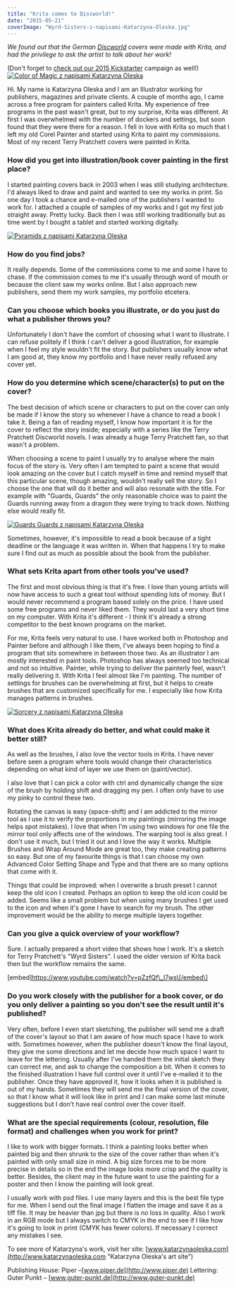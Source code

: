 ```yaml
---
title: "Krita comes to Discworld!"
date: "2015-05-21"
coverImage: "Wyrd-Sisters-z-napisami-Katarzyna-Oleska.jpg"
---
```


_We found out that the German [Discworld](https://en.wikipedia.org/wiki/Discworld "Discworld on WIkipedia") covers were made with Krita, and had the privilege to ask the artist to talk about her work!_

(Don't forget to [check out our 2015 Kickstarter](https://www.kickstarter.com/projects/krita/krita-free-paint-app-lets-make-it-faster-than-phot) campaign as well!) [![Color of Magic z napisami Katarzyna Oleska](images/Color-of-Magic-z-napisami-Katarzyna-Oleska.jpg)](https://krita.org/wp-content/uploads/2015/05/Color-of-Magic-z-napisami-Katarzyna-Oleska.jpg)

Hi. My name is Katarzyna Oleska and I am an Illustrator working for publishers, magazines and private clients. A couple of months ago, I came across a free program for painters called Krita. My experience of free programs in the past wasn't great, but to my surprise, Krita was different. At first I was overwhelmed with the number of dockers and settings, but soon found that they were there for a reason. I fell in love with Krita so much that I left my old Corel Painter and started using Krita to paint my commissions. Most of my recent Terry Pratchett covers were painted in Krita.

### How did you get into illustration/book cover painting in the first place?

I started painting covers back in 2003 when I was still studying architecture. I'd always liked to draw and paint and wanted to see my works in print. So one day I took a chance and e-mailed one of the publishers I wanted to work for. I attached a couple of samples of my works and I got my first job straight away. Pretty lucky. Back then I was still working traditionally but as time went by I bought a tablet and started working digitally.

[![Pyramids z napisami Katarzyna Oleska](images/Pyramids-z-napisami-Katarzyna-Oleska.jpg)](https://krita.org/wp-content/uploads/2015/05/Pyramids-z-napisami-Katarzyna-Oleska.jpg)

### How do you find jobs?

It really depends. Some of the commissions come to me and some I have to chase. If the commission comes to me it's usually through word of mouth or because the client saw my works online. But I also approach new publishers, send them my work samples, my portfolio etcetera.

### Can you choose which books you illustrate, or do you just do what a publisher throws you?

Unfortunately I don't have the comfort of choosing what I want to illustrate. I can refuse politely if I think I can't deliver a good illustration, for example when I feel my style wouldn't fit the story. But publishers usually know what I am good at, they know my portfolio and I have never really refused any cover yet.

### How do you determine which scene/character(s) to put on the cover?

The best decision of which scene or characters to put on the cover can only be made if I know the story so whenever I have a chance to read a book I take it. Being a fan of reading myself, I know how important it is for the cover to reflect the story inside; especially with a series like the Terry Pratchett Discworld novels. I was already a huge Terry Pratchett fan, so that wasn't a problem.

When choosing a scene to paint I usually try to analyse where the main focus of the story is. Very often I am tempted to paint a scene that would look amazing on the cover but I catch myself in time and remind myself that this particular scene, though amazing, wouldn't really sell the story. So I choose the one that will do it better and will also resonate with the title. For example with "Guards, Guards" the only reasonable choice was to paint the Guards running away from a dragon they were trying to track down. Nothing else would really fit.

[![Guards Guards z napisami Katarzyna Oleska](images/Guards-Guards-z-napisami-Katarzyna-Oleska.jpg)](https://krita.org/wp-content/uploads/2015/05/Guards-Guards-z-napisami-Katarzyna-Oleska.jpg)

Sometimes, however, it's impossible to read a book because of a tight deadline or the language it was written in. When that happens I try to make sure I find out as much as possible about the book from the publisher.

### What sets Krita apart from other tools you've used?

The first and most obvious thing is that it's free. I love than young artists will now have access to such a great tool without spending lots of money. But I would never recommend a program based solely on the price. I have used some free programs and never liked them. They would last a very short time on my computer. With Krita it's different - I think it's already a strong competitor to the best known programs on the market.

For me, Krita feels very natural to use. I have worked both in Photoshop and Painter before and although I like them, I've always been hoping to find a program that sits somewhere in between those two. As an illustrator I am mostly interested in paint tools. Photoshop has always seemed too technical and not so intuitive. Painter, while trying to deliver the painterly feel, wasn't really delivering it. With Krita I feel almost like I'm painting. The number of settings for brushes can be overwhelming at first, but it helps to create brushes that are customized specifically for me. I especially like how Krita manages patterns in brushes.

[![Sorcery z napisami Katarzyna Oleska](images/Sorcery-z-napisami-Katarzyna-Oleska.jpg)](https://krita.org/wp-content/uploads/2015/05/Sorcery-z-napisami-Katarzyna-Oleska.jpg)

### What does Krita already do better, and what could make it better still?

As well as the brushes, I also love the vector tools in Krita. I have never before seen a program where tools would change their characteristics depending on what kind of layer we use them on (paint/vector).

I also love that I can pick a color with ctrl and dynamically change the size of the brush by holding shift and dragging my pen. I often only have to use my pinky to control these two.

Rotating the canvas is easy (space-shift) and I am addicted to the mirror tool as I use it to verify the proportions in my paintings (mirroring the image helps spot mistakes). I love that when I'm using two windows for one file the mirror tool only affects one of the windows. The warping tool is also great. I don't use it much, but I tried it out and I love the way it works. Multiple Brushes and Wrap Around Mode are great too, they make creating patterns so easy. But one of my favourite things is that I can choose my own Advanced Color Setting Shape and Type and that there are so many options that come with it.

Things that could be improved: when I overwrite a brush preset I cannot keep the old icon I created. Perhaps an option to keep the old icon could be added. Seems like a small problem but when using many brushes I get used to the icon and when it's gone I have to search for my brush. The other improvement would be the ability to merge multiple layers together.

### Can you give a quick overview of your workflow?

Sure. I actually prepared a short video that shows how I work. It's a sketch for Terry Pratchett's "Wyrd Sisters". I used the older version of Krita back then but the workflow remains the same.

\[embed\]https://www.youtube.com/watch?v=pZzfQf\_I7ws\[/embed\]

### Do you work closely with the publisher for a book cover, or do you only deliver a painting so you don't see the result until it's published?

Very often, before I even start sketching, the publisher will send me a draft of the cover's layout so that I am aware of how much space I have to work with. Sometimes however, when the publisher doesn't know the final layout, they give me some directions and let me decide how much space I want to leave for the lettering. Usually after I've handed them the initial sketch they can correct me, and ask to change the composition a bit. When it comes to the finished illustration I have full control over it until I've e-mailed it to the publisher. Once they have approved it, how it looks when it is published is out of my hands. Sometimes they will send me the final version of the cover, so that I know what it will look like in print and I can make some last minute suggestions but I don't have real control over the cover itself.

### What are the special requirements (colour, resolution, file format) and challenges when you work for print?

I like to work with bigger formats. I think a painting looks better when painted big and then shrunk to the size of the cover rather than when it's painted with only small size in mind. A big size forces me to be more precise in details so in the end the image looks more crisp and the quality is better. Besides, the client may in the future want to use the painting for a poster and then I know the painting will look great.

I usually work with psd files. I use many layers and this is the best file type for me. When I send out the final image I flatten the image and save it as a tiff file. It may be heavier than jpg but there is no loss in quality. Also I work in an RGB mode but I always switch to CMYK in the end to see if I like how it's going to look in print (CMYK has fewer colors). If necessary I correct any mistakes I see.

To see more of Katarzyna's work, visit her site: [www.katarzynaoleska.com](http://www.katarzynaoleska.com "Katarzyna Oleska's art site")

Publishing House: Piper –[www.piper.de](http://www.piper.de) Lettering: Guter Punkt – [www.guter-punkt.de](http://www.guter-punkt.de)
